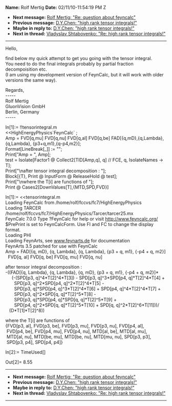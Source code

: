 **Name:** Rolf Mertig
**Date:** 02/11/10-11:54:19 PM Z

  - **Next message:** [Rolf Mertig: "Re: question about
    feyncalc"](0585.html)
  - **Previous message:** [D.Y.Chen: "high rank tensor
    integrals\!"](0583.html)
  - **Maybe in reply to:** [D.Y.Chen: "high rank tensor
    integrals\!"](0583.html)
  - **Next in thread:** [Vladyslav Shtabovenko: "Re: high rank tensor
    integrals\!"](0976.html)

-----

Hello,  

find below my quick attempt to get you going with the tensor integral.  
You need to do the final integrals probably by partial fraction  
decompoisition etc.  
(I am using my development version of FeynCalc, but it will work with
older versions the same way).  

Regards,  
\-----  
Rolf Mertig  
GluonVision GmbH  
Berlin, Germany  
\-----  

In[1]:= \!\!tensorintegral.m  
\<\<HighEnergyPhysics\`FeynCalc\` ;  
Amp = FVD[q,mu] FVD[q,nu] FVD[q,al]
FVD[q,be] FAD[{q,mD},{q,Lambda},  
{q,Lambda}, {p3+q,m1},{q-p4,m2}];  
Format[LineBreak[\_]] := "";  
Print["Amp = ", Amp];  
test = Isolate[Factor1 @ Collect2[TID[Amp,q], q] //
FCE, q, IsolateNames -\>  
T];  
Print["\\nafter tensor integral decomposition : "];  
Block[{T}, Print @ InputForm @ ReleaseHold @ test];  
Print["\\nwhere the T[i] are functions of "];  
Print @ Cases2[DownValues[T],{MTD,SPD,FVD}]  

In[1]:= \<\<tensorintegral.m  
Loading FeynCalc from /home/rolf/fccvs/fc7/HighEnergyPhysics  
Loading TARCER
/home/rolf/fccvs/fc7/HighEnergyPhysics/Tarcer/tarcer25.mx  
FeynCalc 7.0.0 Type ?FeynCalc for help or visit
<http://www.feyncalc.org/>  
$PrePrint is set to FeynCalcForm. Use FI and FC to change the display  
format.  
Loading PHI  
Loading FeynArts, see www.feynarts.de for documentation  
FeynArts 3.5 patched for use with FeynCalc  
Amp = FAD[{q, mD}, {q, Lambda}, {q, Lambda}, {p3 + q, m1}, {-p4 + q,
m2}]  
  FVD[q, al] FVD[q, be] FVD[q, mu] FVD[q,
nu]  

after tensor integral decomposition :  
\-((FAD[{q, Lambda}, {q, Lambda}, {q, mD}, {p3 + q, m1}, {-p4 + q,
m2}]\*  
     (-(SPD[p3, q]^4\*T[2]^4\*T[3]) -
SPD[p3, q]^3\*SPD[p4, q]\*T[2]^4\*T[4]
+  
       SPD[p3, q]^2\*SPD[p4,
q]^2\*T[2]^4\*T[5] -  
       SPD[p3, q]\*SPD[p4,
q]^3\*T[2]^4\*T[6] + SPD[p4,
q]^4\*T[2]^4\*T[7] +  
       SPD[p3, q]^2\*SPD[q,
q]\*T[2]^5\*T[8] -  
       SPD[p3, q]\*SPD[p4, q]\*SPD[q,
q]\*T[2]^5\*T[9] +  
       SPD[p4, q]^2\*SPD[q,
q]\*T[2]^5\*T[10] + SPD[q,
q]^2\*T[2]^6\*T[11]))/  
   (D\*T[1]\*T[2]^8))  

where the T[i] are functions of  
{FVD[p3, al], FVD[p3, be], FVD[p3, mu],
FVD[p3, nu], FVD[p4, al],  
 FVD[p4, be], FVD[p4, mu], FVD[p4, nu],
MTD[al, be], MTD[al, mu],  
 MTD[al, nu], MTD[be, mu], MTD[be, nu],
MTD[mu, nu], SPD[p3, p3],  
 SPD[p3, p4], SPD[p4, p4]}  

In[2]:= TimeUsed[]  

Out[2]= 8.55  

-----

  - **Next message:** [Rolf Mertig: "Re: question about
    feyncalc"](0585.html)
  - **Previous message:** [D.Y.Chen: "high rank tensor
    integrals\!"](0583.html)
  - **Maybe in reply to:** [D.Y.Chen: "high rank tensor
    integrals\!"](0583.html)
  - **Next in thread:** [Vladyslav Shtabovenko: "Re: high rank tensor
    integrals\!"](0976.html)

-----

